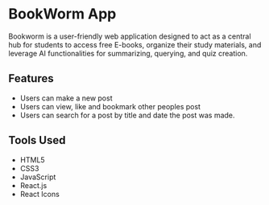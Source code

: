 # BookWorm App
Bookworm is a user-friendly web application designed to act as a central hub for students to access free E-books, organize their study materials, and leverage AI functionalities for summarizing, querying, and quiz creation. 

## Features
- Users can make a new post
- Users can view, like and bookmark other peoples post
- Users can search for a post by title and date the post was made.

## Tools Used 
- HTML5
- CSS3
- JavaScript
- React.js
- React Icons
